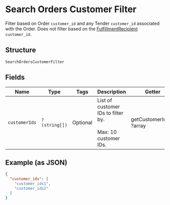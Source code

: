 
# Search Orders Customer Filter

Filter based on Order `customer_id` and any Tender `customer_id`
associated with the Order. Does not filter based on the
[FulfillmentRecipient](/doc/models/order-fulfillment-recipient.md) `customer_id`.

## Structure

`SearchOrdersCustomerFilter`

## Fields

| Name | Type | Tags | Description | Getter | Setter |
|  --- | --- | --- | --- | --- | --- |
| `customerIds` | `?(string[])` | Optional | List of customer IDs to filter by.<br><br>Max: 10 customer IDs. | getCustomerIds(): ?array | setCustomerIds(?array customerIds): void |

## Example (as JSON)

```json
{
  "customer_ids": [
    "customer_ids1",
    "customer_ids2"
  ]
}
```

